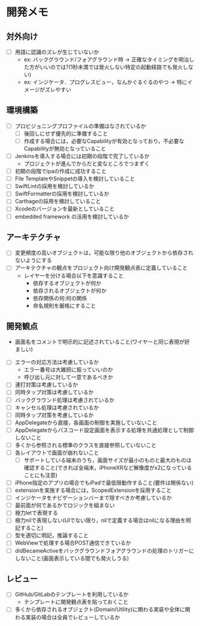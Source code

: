 # 開発メモ

## 対外向け

- [ ] 用語に認識のズレが生じていないか
    - ex: バックグラウンド/フォアグラウンド時 -> 正確なタイミングを明治した方がいいのでは?(1秒未満では発火しない特定の起動経路でも発火しない)
    - ex: インジケータ．プログレスビュー，なんかぐるぐるのやつ -> 特にイメージがズレやすい

## 環境構築

- [ ] プロビジョニングプロファイルの準備はなされているか
    - [ ] 後回しにせず優先的に準備すること
    - [ ] 作成する場合には，必要なCapabilityが有効となっており，不必要なCapabilityが無効となっていること
- [ ] Jenkinsを導入する場合には初期の段階で完了しているか
    - プロジェクトが進んでからだと変なところでつまずく
- [ ] 初期の段階でipaの作成に成功すること 
- [ ] File TemplateやSnippetの導入を検討していること
- [ ] SwiftLintの採用を検討しているか
- [ ] SwiftFormatterの採用を検討しているか
- [ ] Carthageの採用を検討していること
- [ ] Xcodeのバージョンを最新としていること
- [ ] embedded framework の活用を検討しているか

## アーキテクチャ

- [ ] 変更頻度の高いオブジェクトは，可能な限り他のオブジェクトから依存されないようにする
- [ ] アーキテクチャの観点をプロジェクト向け開発観点表に定義していること
    - レイヤーを分ける場合以下を意識すること
        - 依存するオブジェクトが何か
        - 依存されるオブジェクトが何か
        - 依存関係の何:何の関係
        - 命名規則を厳格にすること


## 開発観点

- 画面名をコメントで明示的に記述されていること(ワイヤーと同じ表現が好ましい)
- [ ] エラーの対応方法は考慮しているか
    - エラー番号は大雑把に振っていいのか
    - 呼び出し元に対して一意であるべきか 
- [ ] 連打対策は考慮しているか
- [ ] 同時タップ対策は考慮しているか
- [ ] バックグラウンド処理は考慮されているか
- [ ] キャンセル処理は考慮されているか
- [ ] 同時タップ対策を考慮しているか
- [ ] AppDelegateから直接，各画面の制御を実施していないこと
- [ ] AppDelegateからパスコード設定画面を表示する処理を共通処理として制御しないこと
- [ ] 多くから参照される標準のクラスを直接参照していないこと
- [ ] 各レイアウトで画面が崩れないこと
    - [ ] サポートしている端末のうち，画面サイズが最小のものと最大のものは確認すること(できれば全端末，iPhoneXRなど解像度がx2になっていることにも注意)
- [ ] iPhone指定のアプリの場合でもiPadで最低限動作すること(要件は関係ない)
- [ ] extensionを実施する場合には，ScopedExtensionを採用すること
- [ ] インジケータをナビゲーションバーまで隠すべきか考慮しているか
- [ ] 最前面が何であるかでロジックを組まない
- [ ] 極力letで表現する
- [ ] 極力nilで表現しない(UIでない限り，nilで定義する場合はnilになる理由を明記すること)
- [ ] 型を適切に明記，推論すること
- [ ] WebViewで処理する場合POST通信できているか
- [ ] didBecameActiveをバックグラウンドフォアグラウンドの処理のトリガーにしないこと(画面表示している間でも発火しうる)

## レビュー

- [ ] GitHub/GitLabのテンプレートを利用しているか
    - テンプレートに開発観点表を貼っておくこと
- [ ] 多くから依存されるオブジェクト(Domain/Utility)に関わる実装や全体に関わる実装の場合は全員でレビューしているか
